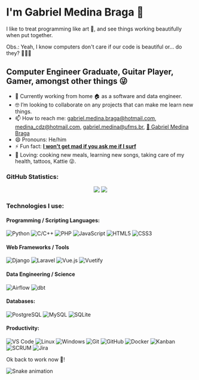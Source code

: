 <!--**medina325/medina325** is a ✨ _special_ ✨ repository because its `README.md` (this file) appears on your GitHub profile.-->
<!-- - 💬 Ask me about ... -->

# I'm Gabriel Medina Braga 👋

I like to treat programming like art 🎨, and see things working beautifully when put together.

Obs.: Yeah, I know computers don't care if our code is beautiful or... do they? 🤖🤖🤖

## Computer Engineer Graduate, Guitar Player, Gamer,  amongst other things :stuck_out_tongue_winking_eye:

- 🔭 Currently working from home :house: as a software and data engineer.
- 🤓 I’m looking to collaborate on any projects that can make me learn new things.
- 📫 How to reach me: gabriel.medina.braga@hotmail.com, medina_cdz@hotmail.com, gabriel.medina@ufms.br, [💼 Gabriel Medina Braga](https://www.linkedin.com/in/gabriel-medina-braga/)
- 😄 Pronouns: He/him
- ⚡ Fun fact: [**I won't get mad if you ask me if I surf**](https://www.google.com/search?q=gabriel+medina&sxsrf=ALeKk025hlinwEQLAHsJ5WOOEdh2e3g7cg:1597159847204&source=lnms&tbm=isch&sa=X&ved=2ahUKEwj_9t2KvJPrAhUtEbkGHSyQDBYQ_AUoAXoECBsQAw&biw=1366&bih=625)
- 💜 Loving: cooking new meals, learning new songs, taking care of my health, tattoos, Kattie 😜.

### GitHub Statistics:
<div align="center">
  <img src="https://github-readme-stats.vercel.app/api?username=medina325&show_icons=true&theme=maroongold&include_all_commits=true&count_private=true"/>
  <img src="https://github-readme-stats.vercel.app/api/top-langs/?username=medina325&layout=compact&theme=maroongold&include_all_commits=true&&size_weight=0.5&count_weight=0.65&langs_count=10"/>
</div>

### Technologies I use:

#### Programming / Scripting Languages:
![Python](https://img.shields.io/badge/python-yellow?style=for-the-badge&logo=python&logoColor=white&labelColor=blue)
![C/C++](https://img.shields.io/badge/C%2FC%2B%2B-orange?style=for-the-badge&logo=cplusplus&logoColor=orange&labelColor=white
)
![PHP](https://img.shields.io/badge/PHP-cornflowerblue?style=for-the-badge&logo=php&logoColor=cornflowerblue&labelColor=white
)
![JavaScript](https://img.shields.io/badge/Javascript-gray?style=for-the-badge&logo=javascript&labelColor=darkyellow
)
![HTML5](https://img.shields.io/badge/html-white?style=for-the-badge&logo=html5
)
![CSS3](https://img.shields.io/badge/css-white?style=for-the-badge&logo=css3&labelColor=blue
)

#### Web Frameworks / Tools
![Django](https://img.shields.io/badge/django-darkgreen?style=for-the-badge&logo=django&logoColor=darkgreen&labelColor=white
)
![Laravel](https://img.shields.io/badge/laravel-white?style=for-the-badge&logo=laravel
)
![Vue.js](https://img.shields.io/badge/vuejs-white?style=for-the-badge&logo=vuedotjs&color=paleturquoise
)
![Vuetify](https://img.shields.io/badge/vuetify-white?style=for-the-badge&logo=vuetify&logoColor=blue&color=lightblue
)

#### Data Engineering / Science
![Airflow](https://img.shields.io/badge/airflow-mediumblue?style=for-the-badge&logo=apacheairflow&logoColor=darkgreen&labelColor=white
)
![dbt](https://img.shields.io/badge/dbt-white?style=for-the-badge&logo=dbt
)

#### Databases:
![PostgreSQL](https://img.shields.io/badge/postgresql-white?style=for-the-badge&logo=postgresql
)
![MySQL](https://img.shields.io/badge/mysql-orange?style=for-the-badge&logo=mysql&logoColor=white&labelColor=blue
)
![SQLite](https://img.shields.io/badge/sqlite-white?style=for-the-badge&logo=sqlite&logoColor=white&labelColor=blue
)

#### Productivity:
![VS Code](https://img.shields.io/badge/vscode-white?style=for-the-badge&logo=visualstudiocode&logoColor=blue
)
![Linux](https://img.shields.io/badge/Linux-FCC624?style=for-the-badge&logo=linux&logoColor=black)
![Windows](https://img.shields.io/badge/windows-black?style=for-the-badge&logo=windows&logoColor=white
)
![Git](https://img.shields.io/badge/git-white?style=for-the-badge&logo=git
)
![GitHub](https://img.shields.io/badge/github-white?style=for-the-badge&logo=github&logoColor=gray
)
![Docker](https://img.shields.io/badge/docker-white?style=for-the-badge&logo=docker
)
![Kanban](https://img.shields.io/badge/-Kanban-blue?style=for-the-badge&logo=kanban)
![SCRUM](https://img.shields.io/badge/-SCRUM-blue?style=for-the-badge&logo=scrum)
![Jira](https://img.shields.io/badge/jira-white?style=for-the-badge&logo=jira&labelColor=blue
)

Ok back to work now 🙂!

![Snake animation](https://github.com/GraMatsuda/GraMatsuda/blob/output/github-contribution-grid-snake.svg)

<!--
Useful links for the next time I'm editing this
https://github.com/simple-icons/simple-icons/blob/master/slugs.md
https://shields.io/badges
-->

<!--
### Academic information
#### Research
 - Publications: https://www.researchgate.net/profile/Mario-Carvalho-11
 - CV: http://lattes.cnpq.br/1037316083380689 

#### Formal Education
 - 2023 - Current: PhD student in Computer Science. [Universidade Federal de Mato Grosso do Sul, UFMS](https://www.ufms.br/). Campo Grande, MS, Brazil.
 - 2021 - 2022: Master's in Computer Science. [Universidade Federal de Mato Grosso do Sul, UFMS](https://www.ufms.br/). Campo Grande, MS, Brazil.
 - 2021: Post-graduate studies in Artificial Intelligence. [Faculdade Serra Geral, FSG](https://www.faculdadeserrageralead.com.br). Campo Grande, MS, Brazil.
 - 2016 - 2020: Undergraduation in Computer Science.  [Universidade Federal de Mato Grosso do Sul, UFMS](https://www.ufms.br/). Campo Grande, MS, Brazil.
 - 2013 - 2016: Technical Course in Informatics. [Instituto Federal Maranhão, IFMA](https://buriticupu.ifma.edu.br/). Buriticupu, MA, Brazil.
-->
